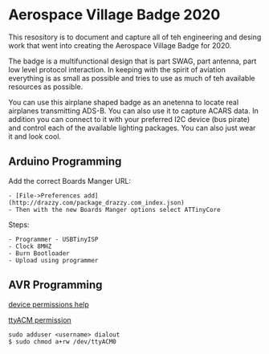# Aerospace Village Badge 2020

This resository is to document and capture all of teh engineering and desing work that went into creating the Aerospace Village Badge for 2020.

The badge is a multifunctional design that is part SWAG, part antenna, part low level protocol interaction. In keeping with the spirit of aviation everything is as small as possible and tries to use as much of teh available resources as possible.

You can use this airplane shaped badge as an anetenna to locate real airplanes transmitting ADS-B. You can also use it to capture ACARS data. In addition you can connect to it with your preferred I2C device (bus pirate) and control each of the available lighting packages. You can also just wear it and look cool.

## Arduino Programming
Add the correct Boards Manger URL:

    - [File->Preferences add](http://drazzy.com/package_drazzy.com_index.json)
    - Then with the new Boards Manger options select ATTinyCore

Steps:

    - Programmer - USBTinyISP
    - Clock 8MHZ
    - Burn Bootloader
    - Upload using programmer


## AVR Programming

[device permissions help](https://andreasrohner.at/posts/Electronics/How-to-fix-device-permissions-for-the-USBasp-programmer/)

[ttyACM permission](https://stackoverflow.com/questions/40951728/avrdude-ser-open-cant-open-device-dev-ttyacm0-device-or-resource-busy)

```
sudo adduser <username> dialout
$ sudo chmod a+rw /dev/ttyACM0
```
